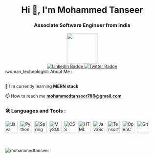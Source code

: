 <h1 align="center">Hi 👋, I'm Mohammed Tanseer</h1>
<h3 align="center">Associate Software Engineer from India</h3><div id="header" align="center">
  <img src="https://media.giphy.com/media/M9gbBd9nbDrOTu1Mqx/giphy.gif" width="100"/>
</div>
<div id="badges" align="center">
  <a href="https://www.linkedin.com/in/mohammedtanseer">
  <img src="https://img.shields.io/badge/LinkedIn-blue?style=for-the-badge&logo=linkedin&logoColor=white" alt="LinkedIn Badge"/>
    </a>
  <a href="https://twitter.com/Tanseer313">
  <img src="https://img.shields.io/badge/Twitter-blue?style=for-the-badge&logo=twitter&logoColor=white" alt="Twitter Badge"/>
     </a>
</div>
:woman_technologist: About Me :
 
 <br>🌱 I’m currently learning **MERN stack**

📫 How to reach me **mohammedtanseer786@gmail.com**

### :hammer_and_wrench: Languages and Tools :
<div>
  <img src="https://cdn-icons-png.flaticon.com/128/5968/5968282.png" alt="Java" width="40" height="40"/>&nbsp;
  <img src="https://cdn-icons-png.flaticon.com/128/5968/5968350.png" title="Python" alt="Python" width="40" height="40"/>&nbsp;
  <img src="https://image.pngaaa.com/500/2459500-small.png" title="Spring" alt="Spring" width="40" height="40"/>&nbsp;
  <img src="https://cdn-icons-png.flaticon.com/128/919/919836.png" title="MySQL"  alt="MySQL" width="40" height="40"/>&nbsp;
  <img src="https://cdn-icons-png.flaticon.com/128/11516/11516361.png"  title="CSS3" alt="CSS" width="40" height="40"/>&nbsp;
  <img src="https://cdn-icons-png.flaticon.com/128/1051/1051277.png" title="HTML5" alt="HTML" width="40" height="40"/>&nbsp;
  <img src="https://cdn-icons-png.flaticon.com/128/1199/1199124.png" title="JavaScript" alt="JavaScript" width="40" height="40"/>&nbsp;
  <img src="https://www.vectorlogo.zone/logos/tensorflow/tensorflow-icon.svg" title="Tensorflow" alt="Tensorflow" width="40" height="40"/>&nbsp;
  <img src="https://cdn.icon-icons.com/icons2/2148/PNG/512/opencv_icon_132129.png" title="OpenCV" alt="OpenCV" width="40" height="40"/>&nbsp;
  <img src="https://cdn-icons-png.flaticon.com/128/4926/4926624.png" title="Git" **alt="Git" width="40" height="40"/>
</div>

<br><p><img align="left" src="https://github-readme-stats.vercel.app/api/top-langs?username=mohammedtanseer&show_icons=true&locale=en&layout=compact" alt="mohammedtanseer" /></p>
